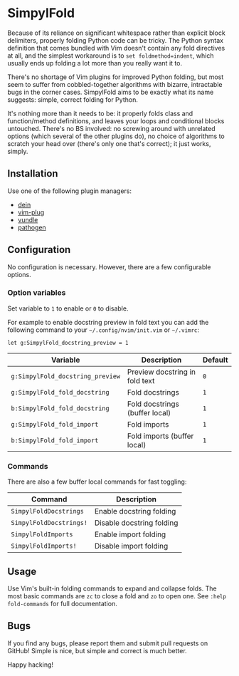 SimpylFold
==========

Because of its reliance on significant whitespace rather than explicit block
delimiters, properly folding Python code can be tricky. The Python syntax
definition that comes bundled with Vim doesn't contain any fold directives at
all, and the simplest workaround is to `set foldmethod=indent`, which usually
ends up folding a lot more than you really want it to.

There's no shortage of Vim plugins for improved Python folding, but most seem
to suffer from cobbled-together algorithms with bizarre, intractable bugs
in the corner cases.  SimpylFold aims to be exactly what its name suggests:
simple, correct folding for Python.

It's nothing more than it needs to be: it properly folds class and
function/method definitions, and leaves your loops and conditional blocks
untouched. There's no BS involved: no screwing around with unrelated options
(which several of the other plugins do), no choice of algorithms to scratch
your head over (there's only one that's correct); it just works, simply.

Installation
------------

Use one of the following plugin managers:

* [dein](https://github.com/Shougo/dein.vim)
* [vim-plug](https://github.com/junegunn/vim-plug)
* [vundle](https://github.com/VundleVim/Vundle.vim)
* [pathogen](https://github.com/tpope/vim-pathogen)

Configuration
-------------

No configuration is necessary. However, there are a few configurable options.

### Option variables

Set variable to `1` to enable or `0` to disable.

For example to enable docstring preview in fold text you can add the
following command to your `~/.config/nvim/init.vim` or `~/.vimrc`:
```vim
let g:SimpylFold_docstring_preview = 1
```
| Variable                         | Description                    | Default |
| -------------------------------- | ------------------------------ | ------- |
| `g:SimpylFold_docstring_preview` | Preview docstring in fold text | `0`     |
| `g:SimpylFold_fold_docstring`    | Fold docstrings                | `1`     |
| `b:SimpylFold_fold_docstring`    | Fold docstrings (buffer local) | `1`     |
| `g:SimpylFold_fold_import`       | Fold imports                   | `1`     |
| `b:SimpylFold_fold_import`       | Fold imports (buffer local)    | `1`     |

### Commands

There are also a few buffer local commands for fast toggling:

| Command                 | Description               |
| ----------------------- | ------------------------- |
| `SimpylFoldDocstrings`  | Enable docstring folding  |
| `SimpylFoldDocstrings!` | Disable docstring folding |
| `SimpylFoldImports`     | Enable import folding     |
| `SimpylFoldImports!`    | Disable import folding    |

Usage
-----

Use Vim's built-in folding commands to expand and collapse folds.
The most basic commands are `zc` to close a fold and `zo` to open one.
See `:help fold-commands` for full documentation.

Bugs
----

If you find any bugs, please report them and submit pull requests on GitHub!
Simple is nice, but simple and correct is much better.

Happy hacking!
